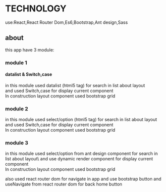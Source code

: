 # TECHNOLOGY
use:React,React Router Dom,Es6,Bootstrap,Ant design,Sass

## about
this app have 3 module:

### module 1

#### datalist & Switch,case
in this module used datalist (html5 tag) for search in list about layout\
and used Switch,case for display current component\
In construction layout component used bootstrap grid

### module 2
in this module used select/option (html5 tag) for search in list about layout\
and used Switch,case for display current component\
In construction layout component used bootstrap grid

### module 3
in this module used select/option from ant design component for search in list about layout\ 
and use dynamic render component for display current component\
In construction layout component used bootstrap grid

also used react router dom for navigate in app and use bootstrap button and useNavigate from react router dom for back home button
